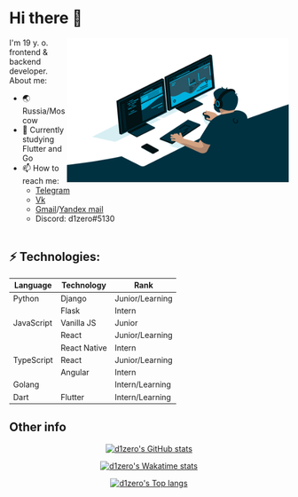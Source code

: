 # Hi there 👋
<img align="right" alt="GIF" src="https://github.com/d1zero/d1zero/blob/main/code.gif?raw=true" width="400" height="260" />
I'm 19 y. o. frontend & backend developer. 
About me:

- &#127759; Russia/Moscow
- 🔭 Currently studying Flutter and Go
- 📫 How to reach me: 
	 - [Telegram](https://t.me/d1z3ro)
	 - [Vk](https://vk.com/d1zero)
	 - [Gmail](mailto:alexsergeev45@gmail.com)/[Yandex mail](mailto:asashek@ya.ru)
	 -  Discord: d1zero#5130
<br/><br/>

## ⚡ Technologies: 
|Language        |Technology                     |Rank                         |
|----------------|-------------------------------|-----------------------------|
|Python          |Django                         |Junior/Learning              |
|                |Flask                          |Intern                       |
|JavaScript      |Vanilla JS                     |Junior                       |
|                |React                          |Junior/Learning              |
|                |React Native                   |Intern                       |
|TypeScript      |React                          |Junior/Learning              |
|                |Angular                        |Intern                       |
|Golang          |                               |Intern/Learning              |
|Dart            |Flutter                        |Intern/Learning              |

## Other info
<div align="center">

[![d1zero's GitHub stats](https://github-readme-stats.vercel.app/api?username=d1zero&theme=radical&show_icons=true&count_private=true)](https://github.com/d1zero)

[![d1zero's Wakatime stats](https://github-readme-stats.vercel.app/api/wakatime?username=d1zero&theme=radical)](https://github.com/d1zero)

[![d1zero's Top langs](https://github-readme-stats.vercel.app/api/top-langs/?username=d1zero&theme=radical)](https://github.com/d1zero)

</div>
